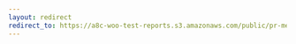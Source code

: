 ```yaml
---
layout: redirect
redirect_to: https://a8c-woo-test-reports.s3.amazonaws.com/public/pr-merge/45672/api/index.html
---
```

